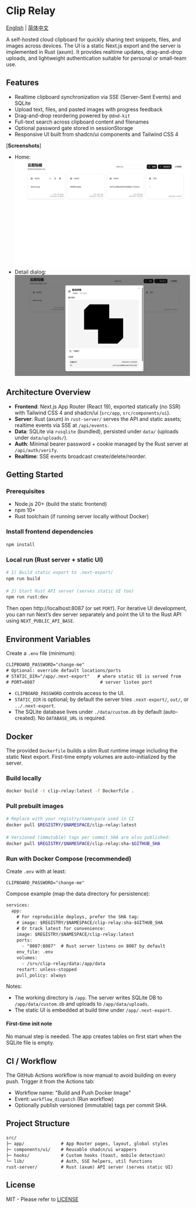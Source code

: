 # Clip Relay

[English](README.md) | [简体中文](README.zh-CN.md)

A self-hosted cloud clipboard for quickly sharing text snippets, files, and images across devices. The UI is a static Next.js export and the server is implemented in Rust (axum). It provides realtime updates, drag-and-drop uploads, and lightweight authentication suitable for personal or small-team use.

## Features
- Realtime clipboard synchronization via SSE (Server-Sent Events) and SQLite
- Upload text, files, and pasted images with progress feedback
- Drag-and-drop reordering powered by `@dnd-kit`
- Full-text search across clipboard content and filenames
- Optional password gate stored in sessionStorage
- Responsive UI built from shadcn/ui components and Tailwind CSS 4

[**Screenshots**]
- Home: ![Home](public/screenshots/home.png)
- Detail dialog: ![Detail](public/screenshots/detail.png)

## Architecture Overview
- **Frontend**: Next.js App Router (React 19), exported statically (no SSR) with Tailwind CSS 4 and shadcn/ui (`src/app`, `src/components/ui`).
- **Server**: Rust (axum) in `rust-server/` serves the API and static assets; realtime events via SSE at `/api/events`.
- **Data**: SQLite via `rusqlite` (bundled), persisted under `data/` (uploads under `data/uploads/`).
- **Auth**: Minimal bearer password + cookie managed by the Rust server at `/api/auth/verify`.
- **Realtime**: SSE events broadcast create/delete/reorder.

## Getting Started
### Prerequisites
- Node.js 20+ (build the static frontend)
- npm 10+
- Rust toolchain (if running server locally without Docker)

### Install frontend dependencies
```bash
npm install
```

### Local run (Rust server + static UI)
```bash
# 1) Build static export to .next-export/
npm run build

# 2) Start Rust API server (serves static UI too)
npm run rust:dev
```
Then open http://localhost:8087 (or set `PORT`). For iterative UI development, you can run Next’s dev server separately and point the UI to the Rust API using `NEXT_PUBLIC_API_BASE`.

## Environment Variables
Create a `.env` file (minimum):

```
CLIPBOARD_PASSWORD="change-me"
# Optional: override default locations/ports
# STATIC_DIR="/app/.next-export"   # where static UI is served from
# PORT=8087                         # server listen port
```
- `CLIPBOARD_PASSWORD` controls access to the UI.
- `STATIC_DIR` is optional; by default the server tries `.next-export/`, `out/`, or `../.next-export`.
- The SQLite database lives under `./data/custom.db` by default (auto-created). No `DATABASE_URL` is required.

## Docker
The provided `Dockerfile` builds a slim Rust runtime image including the static Next export. First-time empty volumes are auto-initialized by the server.

### Build locally
```bash
docker build -t clip-relay:latest -f Dockerfile .
```

### Pull prebuilt images
```bash
# Replace with your registry/namespace used in CI
docker pull $REGISTRY/$NAMESPACE/clip-relay:latest

# Versioned (immutable) tags per commit SHA are also published:
docker pull $REGISTRY/$NAMESPACE/clip-relay:sha-$GITHUB_SHA
```

### Run with Docker Compose (recommended)
Create `.env` with at least:
```
CLIPBOARD_PASSWORD="change-me"
```

Compose example (map the data directory for persistence):
```
services:
  app:
    # For reproducible deploys, prefer the SHA tag:
    # image: $REGISTRY/$NAMESPACE/clip-relay:sha-$GITHUB_SHA
    # Or track latest for convenience:
    image: $REGISTRY/$NAMESPACE/clip-relay:latest
    ports:
      - "8087:8087"  # Rust server listens on 8087 by default
    env_file: .env
    volumes:
      - /srv/clip-relay/data:/app/data
    restart: unless-stopped
    pull_policy: always
```

Notes:
- The working directory is `/app`. The server writes SQLite DB to `/app/data/custom.db` and uploads to `/app/data/uploads`.
- The static UI is embedded at build time under `/app/.next-export`.

#### First-time init note
No manual step is needed. The app creates tables on first start when the SQLite file is empty.

## CI / Workflow

The GitHub Actions workflow is now manual to avoid building on every push. Trigger it from the Actions tab:

- Workflow name: "Build and Push Docker Image"
- Event: `workflow_dispatch` (Run workflow)
- Optionally publish versioned (immutable) tags per commit SHA.

## Project Structure
```
src/
├─ app/              # App Router pages, layout, global styles
├─ components/ui/    # Reusable shadcn/ui wrappers
├─ hooks/            # Custom hooks (toast, mobile detection)
└─ lib/              # Auth, SSE helpers, util functions
rust-server/         # Rust (axum) API server (serves static UI)
```

## License
MIT  - Please refer to [LICENSE](LICENSE)

